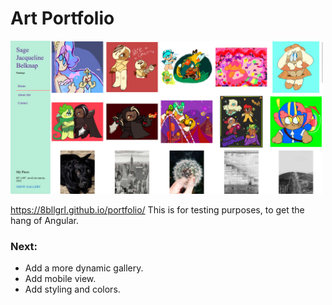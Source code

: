 # Art Portfolio 
[<img src="artportfolioexample4142023.png" width="500"/>](image.png)


https://8bllgrl.github.io/portfolio/
This is for testing purposes, to get the hang of Angular.

### Next:

-  Add a more dynamic gallery.
-  Add mobile view.
- Add styling and colors.

